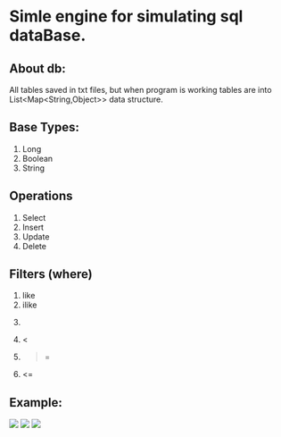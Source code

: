 # Simle engine for simulating sql dataBase.

## About db:
 All tables saved in txt files, but when program is working
 tables are into List<Map<String,Object>> data structure.
 
## Base Types:
1. Long
2. Boolean
3. String

## Operations
1. Select
2. Insert
3. Update
4. Delete

## Filters (where)
1. like
2. ilike
3. >
4. <
5. >=
6. <=

## Example:

![](https://github.com/SsDp812/DataBaseEngineWithUI/blob/main/pic1.png)
![](https://github.com/SsDp812/DataBaseEngineWithUI/blob/main/pic2.png)
![](https://github.com/SsDp812/DataBaseEngineWithUI/blob/main/pic3.png)
